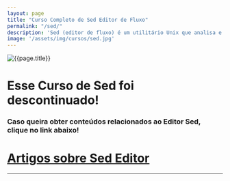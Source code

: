 ```yaml
---
layout: page
title: "Curso Completo de Sed Editor de Fluxo"
permalink: "/sed/"
description: 'Sed (editor de fluxo) é um utilitário Unix que analisa e transforma o texto, usando uma linguagem de programação simples e compacta.'
image: '/assets/img/cursos/sed.jpg'
---
```


![{{page.title}}]({{page.image}} "{{page.description}}") 

<div class="alert alert-primary" role="alert">
  <h1>Esse Curso de Sed foi descontinuado!</h1>
  <h3>Caso queira obter conteúdos relacionados ao Editor Sed, clique no link abaixo!</h3>
</div>

# [Artigos sobre Sed Editor](https://terminalroot.com.br/tags#sed)

---

<!--
# O que você vai aprender ? 
Ao final desse curso você será capaz de entender o que significa esse comando: 
```sh
sed -E ':a;$!N;s/\n\s+/ /;ta;P;D' file
```

---

## Valor do Pacote Completo
**R$ 74,90**
> Mais de 50 reais de desconto!
<a href="https://cutt.ly/temppromo" class="btn btn-success btn-lg btn-block">ADQUIRA AGORA</a>  

## Valor somente desse curso do Curso
**R$ 29,90**

<a href="https://cutt.ly/tempsed" class="btn btn-lg btn-info my-2 py-3">
  <i class="fab fa-paypal"></i> Comprar com PayPal
</a>

Ou [Comprar na Udemy](https://cutt.ly/sedsed)

---

# Veja e conheça a Grade do Curso
+ 01. Apresentação
+ 02. Introdução
+ 03. O Primeiro Sed
+ 04. Lista Detalhada de Todos os Comandos
+ 05. Pattern Space e Hold Space
+ 06. Manipulando os Registradores Internos
+ 07. Branching e Cycles
+ 08. Lista Detalhada de Todas as Opções
+ 09. Exercícios por Exemplos
+ 10. Dicas Adicionais
+ Questionário
+ Certificado

---

# Vídeo de apresentação

<iframe width="1100" height="490" src="https://www.youtube.com/embed/vduHKQRPwEQ" title="YouTube video player" frameborder="0" allow="accelerometer; autoplay; clipboard-write; encrypted-media; gyroscope; picture-in-picture" allowfullscreen></iframe>

---

# [Conteúdos sobre Sed nesse site](https://terminalroot.com.br/tags#sed)

-->

